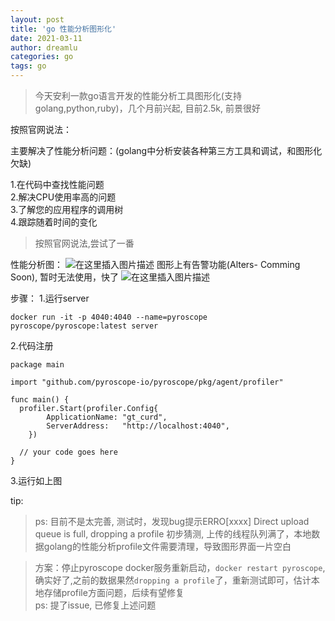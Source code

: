 ```yaml
---
layout: post
title: 'go 性能分析图形化'
date: 2021-03-11
author: dreamlu
categories: go
tags: go
---
```


>  今天安利一款go语言开发的性能分析工具图形化(支持golang,python,ruby)，几个月前兴起, 目前2.5k, 前景很好

按照官网说法：

主要解决了性能分析问题：(golang中分析安装各种第三方工具和调试，和图形化欠缺)

1.在代码中查找性能问题  
2.解决CPU使用率高的问题  
3.了解您的应用程序的调用树  
4.跟踪随着时间的变化  
> 按照官网说法,尝试了一番

性能分析图：
![在这里插入图片描述](https://img-blog.csdnimg.cn/20210311172634709.png?x-oss-process=image/watermark,type_ZmFuZ3poZW5naGVpdGk,shadow_10,text_aHR0cHM6Ly9ibG9nLmNzZG4ubmV0L3FxXzM1MjQ0NTI5,size_16,color_FFFFFF,t_70)
图形上有告警功能(Alters- Comming Soon), 暂时无法使用，快了
![在这里插入图片描述](https://img-blog.csdnimg.cn/20210311180553517.png?x-oss-process=image/watermark,type_ZmFuZ3poZW5naGVpdGk,shadow_10,text_aHR0cHM6Ly9ibG9nLmNzZG4ubmV0L3FxXzM1MjQ0NTI5,size_16,color_FFFFFF,t_70)


步骤：
1.运行server
```
docker run -it -p 4040:4040 --name=pyroscope pyroscope/pyroscope:latest server
```

2.代码注册

```
package main

import "github.com/pyroscope-io/pyroscope/pkg/agent/profiler"

func main() {
  profiler.Start(profiler.Config{
        ApplicationName: "gt_curd",
        ServerAddress:   "http://localhost:4040",
    })

  // your code goes here
}
```
3.运行如上图

tip:

> ps: 目前不是太完善, 测试时，发现bug提示ERRO[xxxx] Direct upload queue is full, dropping a profile
> 初步猜测,  上传的线程队列满了，本地数据golang的性能分析profile文件需要清理，导致图形界面一片空白

>方案：停止pyroscope docker服务重新启动，`docker restart pyroscope`, 确实好了,之前的数据果然`dropping a profile`了，重新测试即可，估计本地存储profile方面问题，后续有望修复  
> ps: 提了issue, 已修复上述问题  